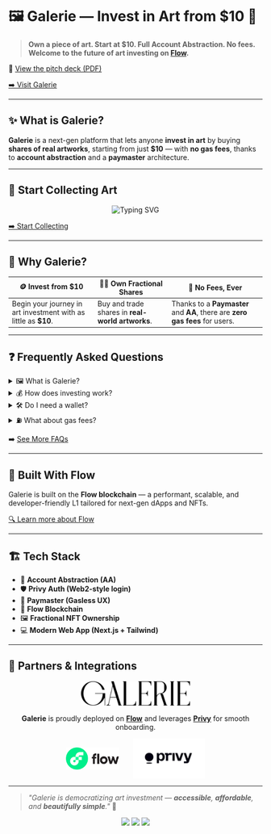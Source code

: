 # 🖼️ Galerie — Invest in Art from $10 💸

> **Own a piece of art. Start at $10. Full Account Abstraction. No fees. Welcome to the future of art investing on [Flow](https://onflow.org).**

📄 [View the pitch deck (PDF)](https://galerie-fi.github.io/pitch-deck/)

[➡️ Visit Galerie](https://galerie-fi.vercel.app/)

---

## ✨ What is Galerie?

**Galerie** is a next-gen platform that lets anyone **invest in art** by buying **shares of real artworks**, starting from just **$10** — with **no gas fees**, thanks to **account abstraction** and a **paymaster** architecture.

---

## 🎨 Start Collecting Art

<p align="center">
  <img src="https://readme-typing-svg.herokuapp.com?font=Fira+Code&size=20&duration=3000&pause=1000&color=E88C4C&center=true&vCenter=true&width=700&lines=💰+Own+art+from+just+%2410;🔐+No+fees,+ever;🖼️+Fractional+ownership+made+easy" alt="Typing SVG" />
</p>

[➡️ Start Collecting](https://galerie-fi.vercel.app/)

---

## 🚀 Why Galerie?

| 🪙 Invest from $10 | 🧑‍🎨 Own Fractional Shares | 💸 No Fees, Ever |
|-------------------|---------------------------|------------------|
| Begin your journey in art investment with as little as **$10**. | Buy and trade shares in **real-world artworks**. | Thanks to a **Paymaster** and **AA**, there are **zero gas fees** for users. |

---

## ❓ Frequently Asked Questions

<details>
  <summary>🖼️ What is Galerie?</summary>
  <p>Galerie is a decentralized platform where you can <strong>invest in artworks</strong> by purchasing fractional shares — easily and affordably.</p>
</details>

<details>
  <summary>💰 How does investing work?</summary>
  <p>Each artwork is tokenized. You can <strong>buy shares starting from $10</strong>, track performance, and eventually resell.</p>
</details>

<details>
  <summary>🛠️ Do I need a wallet?</summary>
  <p>No wallet setup needed. Just <strong>log in with Privy</strong> — it's secure, seamless, and Web2-friendly.</p>
</details>

<details>
  <summary>⛽ What about gas fees?</summary>
  <p><strong>None.</strong> Galerie uses a <strong>Paymaster</strong> system with full <strong>Account Abstraction</strong> — you never pay transaction fees.</p>
</details>

➡️ [See More FAQs](https://galerie-fi.vercel.app/#faq)

---

## 🧬 Built With Flow

Galerie is built on the **Flow blockchain** — a performant, scalable, and developer-friendly L1 tailored for next-gen dApps and NFTs.

[🔍 Learn more about Flow](https://onflow.org)

---

## 🏗️ Tech Stack

- 🧩 **Account Abstraction (AA)**
- 🛡️ **Privy Auth (Web2-style login)**
- 🔄 **Paymaster (Gasless UX)**
- 🌊 **Flow Blockchain**
- 🖼️ **Fractional NFT Ownership**
- 💻 **Modern Web App (Next.js + Tailwind)**

---

## 🤝 Partners & Integrations

<p align="center">
  <img src="../assets/logo_galerie.png" alt="Galerie" height="48" />
</p>

<p align="center">
  <strong>Galerie</strong> is proudly deployed on <a href="https://onflow.org"><strong>Flow</strong></a> and leverages <a href="https://www.privy.io/"><strong>Privy</strong></a> for smooth onboarding.
</p>

<p align="center">
  <img src="../assets/logo_flow.png" alt="Flow" height="44" style="vertical-align:middle; margin-right:24px;" />
  <img src="../assets/logo_privy.png" alt="Privy" height="80" style="vertical-align:middle;" />
</p>

---

> _"Galerie is democratizing art investment — **accessible**, **affordable**, and **beautifully simple**."_ 🎨

<p align="center">
  <img src="https://img.shields.io/badge/aa-enabled-purple?style=for-the-badge" />
  <img src="https://img.shields.io/badge/no%20fees-gasless-brightgreen?style=for-the-badge" />
  <img src="https://img.shields.io/badge/fractional-ownership-orange?style=for-the-badge" />
</p>
